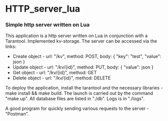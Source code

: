 # HTTP_server_lua

### Simple http server written on Lua

This application is a http server written on Lua in conjunction with a Tarantool. Implemented kv-storage. The server can be accessed via the links:
  - Create object - url: "/kv", method: POST, body: { "key": "test", "value": json }
  - Update object - url: "/kv/{id}", method: PUT, body: { "value": json }
  - Get object - url: "/kv/{id}", method: GET
  - Delete object - url: "/kv/{id}", method: DELETE


To deploy the application, install the tarantool and the necessary libraries - make install && make build.
The launch is carried out by the command "make up".
All database files are listed in "./db".
Logs is in "./logs".

A good program for quickly sending various requests to the server - "Postman".
